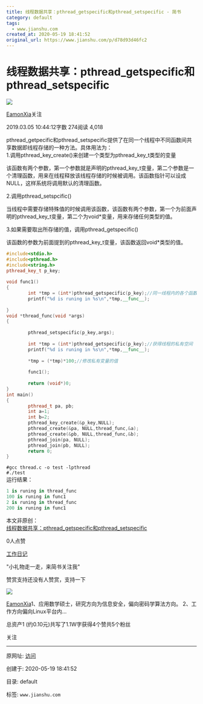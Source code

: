 ```yaml
---
title: 线程数据共享：pthread_getspecific和pthread_setspecific - 简书
category: default
tags: 
  - www.jianshu.com
created_at: 2020-05-19 18:41:52
original_url: https://www.jianshu.com/p/d78d93d46fc2
---
```


# 线程数据共享：pthread\_getspecific和pthread\_setspecific

[![](assets/1589884912-636fd69958522ff736152050c5209dc6.png)](https://www.jianshu.com/u/0d2f0ef22c40)

[EamonXia](https://www.jianshu.com/u/0d2f0ef22c40)关注

2019.03.05 10:44:12字数 274阅读 4,018

pthread\_getpecific和pthread\_setspecific提供了在同一个线程中不同函数间共享数据即线程存储的一种方法。具体用法为：  
1.调用pthread\_key\_create()来创建一个类型为pthread\_key\_t类型的变量

该函数有两个参数，第一个参数就是声明的pthread\_key\_t变量，第二个参数是一个清理函数，用来在线程释放该线程存储的时候被调用。该函数指针可以设成NULL，这样系统将调用默认的清理函数。

2.调用pthread_setspcific()

当线程中需要存储特殊值的时候调用该函数，该函数有两个参数，第一个为前面声明的pthread\_key\_t变量，第二个为void*变量，用来存储任何类型的值。

3.如果需要取出所存储的值，调用pthread_getspecific()

该函数的参数为前面提到的pthread\_key\_t变量，该函数返回void*类型的值。

```cpp
#include<stdio.h>
#include<pthread.h>
#include<string.h>
pthread_key_t p_key;
 
void func1()
{
        int *tmp = (int*)pthread_getspecific(p_key);//同一线程内的各个函数间共享数据。
        printf("%d is runing in %s\n",*tmp,__func__);
 
}
void *thread_func(void *args)
{
 
        pthread_setspecific(p_key,args);
 
        int *tmp = (int*)pthread_getspecific(p_key);//获得线程的私有空间
        printf("%d is runing in %s\n",*tmp,__func__);
 
        *tmp = (*tmp)*100;//修改私有变量的值
 
        func1();
 
        return (void*)0;
}
int main()
{
        pthread_t pa, pb;
        int a=1;
        int b=2;
        pthread_key_create(&p_key,NULL);
        pthread_create(&pa, NULL,thread_func,&a);
        pthread_create(&pb, NULL,thread_func,&b);
        pthread_join(pa, NULL);
        pthread_join(pb, NULL);
        return 0;
}

```

`#gcc thread.c -o test -lpthread`  
`#./test`  
运行结果：

```csharp
1 is runing in thread_func
100 is runing in func1
2 is runing in thread_func
200 is runing in func1
```

本文非原创：  
[线程数据共享：pthread\_getspecific和pthread\_setspecific](https://blog.csdn.net/arag2009/article/details/17223001)

0人点赞

[工作日记](https://www.jianshu.com/nb/31899048)

"小礼物走一走，来简书关注我"

赞赏支持还没有人赞赏，支持一下

[![  ](assets/1589884912-2162c081edc10195584f6708942fce4a.png)](https://www.jianshu.com/u/0d2f0ef22c40)

[EamonXia](https://www.jianshu.com/u/0d2f0ef22c40 "EamonXia")1、应用数学硕士，研究方向为信息安全，偏向密码学算法方向。 2、工作方向偏向Linux平台内...

总资产1 (约0.10元)共写了1.1W字获得4个赞共5个粉丝

关注

---------------------------------------------------


原网址: [访问](https://www.jianshu.com/p/d78d93d46fc2)

创建于: 2020-05-19 18:41:52

目录: default

标签: `www.jianshu.com`

